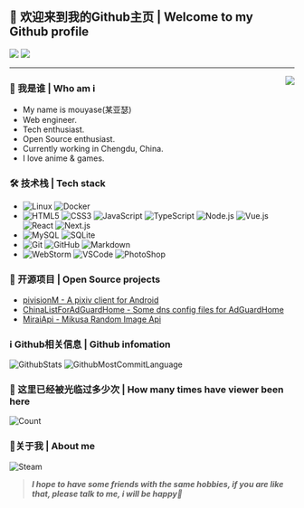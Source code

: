 ## 👋 欢迎来到我的Github主页 | Welcome to my Github profile

![](https://img.shields.io/github/followers/mouyase?style=social)
![](https://img.shields.io/github/stars/mouyase?style=social)

---
<img align="right" src="https://github.com/mouyase/mouyase/blob/main/image/cover.jpg" />

### 🥰 我是谁 | Who am i

- My name is mouyase(某亚瑟)
- Web engineer.
- Tech enthusiast.
- Open Source enthusiast.
- Currently working in Chengdu, China.
- I love anime & games.

### 🛠 技术栈 | Tech stack

- ![Linux](https://img.shields.iobadge/Linux-333333?style=flat&logo=Linux&logoColor=FCC624)
![Docker](https://img.shields.iobadge/Docker-333333?style=flat&logo=docker&logoColor=2496ED)
- ![HTML5](https://img.shields.iobadge/HTML5-333333?style=flat&logo=HTML5&logoColor=E34F26)
![CSS3](https://img.shields.iobadge/CSS3-333333?style=flat&logo=CSS3&logoColor=1572B6)
![JavaScript](https://img.shields.iobadge/JavaScript-333333?style=flat&logo=javascript&logoColor=F7DF1E)
![TypeScript](https://img.shields.iobadge/TypeScript-333333?style=flat&logo=typescript&logoColor=3178C6)
![Node.js](https://img.shields.iobadge/Node.js-333333?style=flat&logo=node.js&logoColor=339933)
![Vue.js](https://img.shields.iobadge/VueJS-333333?style=flat&logo=Vue.js&logoColor=4FC08D)
![React](https://img.shields.iobadge/React-333333?style=flat&logo=React&logoColor=61DAFB)
![Next.js](https://img.shields.iobadge/Next.js-333333?style=flat&logo=Next.js&logoColor=000000)
- ![MySQL](https://img.shields.iobadge/MySQL-333333?style=flat&logo=mysql&logoColor=4479A1)
![SQLite](https://img.shields.iobadge/SQLite-333333?style=flat&logo=sqlite&logoColor=003B57)
- ![Git](https://img.shields.iobadge/Git-333333?style=flat&logo=git&logoColor=F05032)
![GitHub](https://img.shields.iobadge/GitHub-333333?style=flat&logo=github&logoColor=81717)
![Markdown](https://img.shields.iobadge/Markdown-333333?style=flat&logo=markdown&logoColor=000000)
- ![WebStorm](https://img.shields.iobadge/WebStorm-333333?style=flat&logo=WebStorm&logoColor=000000)
![VSCode](https://img.shields.iobadge/VSCode-333333?style=flat&logo=visualstudiocode&logoColor=007ACC)
![PhotoShop](https://img.shields.iobadge/PhotoShop-333333?style=flat&logo=adobephotoshop&logoColor=31A8FF)

### 📂 开源项目 | Open Source projects
- [pivisionM - A pixiv client for Android](https://github.com/mouyase/pivisionM)
- [ChinaListForAdGuardHome - Some dns config files for AdGuardHome](https://github.com/mouyase/ChinaListForAdGuardHome)
- [MiraiApi - Mikusa Random Image Api](https://github.com/mouyase/MiraiApi)

### ℹ️ Github相关信息 | Github infomation

![GithubStats](https://github-profile-summary-cards.vercel.app/api/cards/stats?username=mouyase&theme=github)
![GithubMostCommitLanguage](https://github-profile-summary-cards.vercel.app/api/cards/most-commit-language?username=mouyase&theme=github)

### 🔢 这里已经被光临过多少次 | How many times have viewer been here
![Count](https://count.getloli.com/get/@mouyase?theme=gelbooru)

### 💖关于我 | About me
![Steam](https://img.shields.iobadge/Steam-mouyase-333333?style=flat&logo=steam&logoColor=000000)

> ***I hope to have some friends with the same hobbies, if you are like that, please talk to me, i will be happy🥳***
